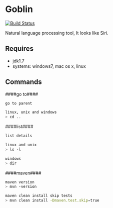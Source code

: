 Goblin
======

[![Build Status](https://travis-ci.org/aiyanbo/goblin-core.png?branch=master)](https://travis-ci.org/aiyanbo/goblin-core)

Natural language processing tool, It looks like Siri.

Requires
--------

- jdk1.7
- systems: windows7, mac os x, linux

Commands
--------

####go to####

```sh
go to parent

linux, unix and windows
> cd ..
```


####list####

```sh
list details

linux and unix
> ls -l

windows
> dir
```
####maven####

```sh
maven version
> mvn -version

maven clean install skip tests
> mvn clean install -Dmaven.test.skip=true
```
